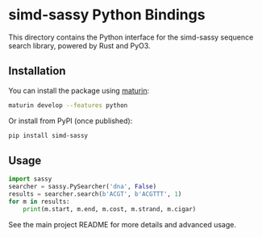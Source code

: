 # simd-sassy Python Bindings

This directory contains the Python interface for the simd-sassy sequence search library, powered by Rust and PyO3.

## Installation

You can install the package using [maturin](https://github.com/PyO3/maturin):

```bash
maturin develop --features python
```

Or install from PyPI (once published):

```bash
pip install simd-sassy
```

## Usage

```python
import sassy
searcher = sassy.PySearcher('dna', False)
results = searcher.search(b'ACGT', b'ACGTTT', 1)
for m in results:
    print(m.start, m.end, m.cost, m.strand, m.cigar)
```

See the main project README for more details and advanced usage. 